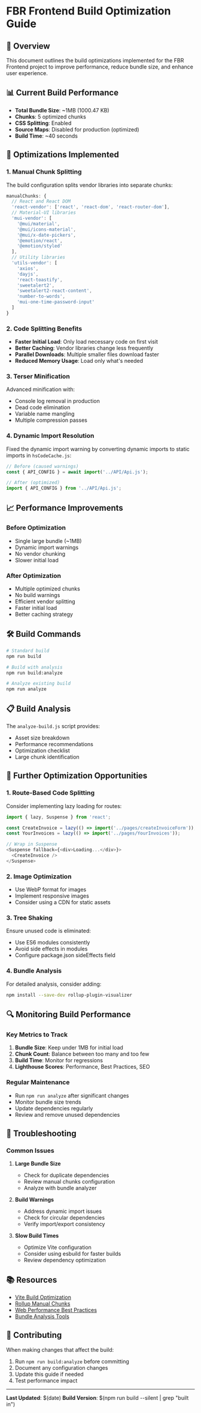 # FBR Frontend Build Optimization Guide

## 🎯 Overview

This document outlines the build optimizations implemented for the FBR Frontend project to improve performance, reduce bundle size, and enhance user experience.

## 📊 Current Build Performance

- **Total Bundle Size**: ~1MB (1000.47 KB)
- **Chunks**: 5 optimized chunks
- **CSS Splitting**: Enabled
- **Source Maps**: Disabled for production (optimized)
- **Build Time**: ~40 seconds

## 🔧 Optimizations Implemented

### 1. Manual Chunk Splitting

The build configuration splits vendor libraries into separate chunks:

```javascript
manualChunks: {
  // React and React DOM
  'react-vendor': ['react', 'react-dom', 'react-router-dom'],
  // Material-UI libraries
  'mui-vendor': [
    '@mui/material',
    '@mui/icons-material',
    '@mui/x-date-pickers',
    '@emotion/react',
    '@emotion/styled'
  ],
  // Utility libraries
  'utils-vendor': [
    'axios',
    'dayjs',
    'react-toastify',
    'sweetalert2',
    'sweetalert2-react-content',
    'number-to-words',
    'mui-one-time-password-input'
  ]
}
```

### 2. Code Splitting Benefits

- **Faster Initial Load**: Only load necessary code on first visit
- **Better Caching**: Vendor libraries change less frequently
- **Parallel Downloads**: Multiple smaller files download faster
- **Reduced Memory Usage**: Load only what's needed

### 3. Terser Minification

Advanced minification with:
- Console log removal in production
- Dead code elimination
- Variable name mangling
- Multiple compression passes

### 4. Dynamic Import Resolution

Fixed the dynamic import warning by converting dynamic imports to static imports in `hsCodeCache.js`:

```javascript
// Before (caused warnings)
const { API_CONFIG } = await import('../API/Api.js');

// After (optimized)
import { API_CONFIG } from '../API/Api.js';
```

## 📈 Performance Improvements

### Before Optimization
- Single large bundle (~1MB)
- Dynamic import warnings
- No vendor chunking
- Slower initial load

### After Optimization
- Multiple optimized chunks
- No build warnings
- Efficient vendor splitting
- Faster initial load
- Better caching strategy

## 🛠️ Build Commands

```bash
# Standard build
npm run build

# Build with analysis
npm run build:analyze

# Analyze existing build
npm run analyze
```

## 📋 Build Analysis

The `analyze-build.js` script provides:

- Asset size breakdown
- Performance recommendations
- Optimization checklist
- Large chunk identification

## 🚀 Further Optimization Opportunities

### 1. Route-Based Code Splitting

Consider implementing lazy loading for routes:

```javascript
import { lazy, Suspense } from 'react';

const CreateInvoice = lazy(() => import('../pages/createInvoiceForm'));
const YourInvoices = lazy(() => import('../pages/YourInvoices'));

// Wrap in Suspense
<Suspense fallback={<div>Loading...</div>}>
  <CreateInvoice />
</Suspense>
```

### 2. Image Optimization

- Use WebP format for images
- Implement responsive images
- Consider using a CDN for static assets

### 3. Tree Shaking

Ensure unused code is eliminated:
- Use ES6 modules consistently
- Avoid side effects in modules
- Configure package.json sideEffects field

### 4. Bundle Analysis

For detailed analysis, consider adding:

```bash
npm install --save-dev rollup-plugin-visualizer
```

## 🔍 Monitoring Build Performance

### Key Metrics to Track

1. **Bundle Size**: Keep under 1MB for initial load
2. **Chunk Count**: Balance between too many and too few
3. **Build Time**: Monitor for regressions
4. **Lighthouse Scores**: Performance, Best Practices, SEO

### Regular Maintenance

- Run `npm run analyze` after significant changes
- Monitor bundle size trends
- Update dependencies regularly
- Review and remove unused dependencies

## 🐛 Troubleshooting

### Common Issues

1. **Large Bundle Size**
   - Check for duplicate dependencies
   - Review manual chunks configuration
   - Analyze with bundle analyzer

2. **Build Warnings**
   - Address dynamic import issues
   - Check for circular dependencies
   - Verify import/export consistency

3. **Slow Build Times**
   - Optimize Vite configuration
   - Consider using esbuild for faster builds
   - Review dependency optimization

## 📚 Resources

- [Vite Build Optimization](https://vitejs.dev/guide/build.html)
- [Rollup Manual Chunks](https://rollupjs.org/configuration-options/#output-manualchunks)
- [Web Performance Best Practices](https://web.dev/performance/)
- [Bundle Analysis Tools](https://github.com/webpack-contrib/webpack-bundle-analyzer)

## 🤝 Contributing

When making changes that affect the build:

1. Run `npm run build:analyze` before committing
2. Document any configuration changes
3. Update this guide if needed
4. Test performance impact

---

**Last Updated**: $(date)
**Build Version**: $(npm run build --silent | grep "built in") 